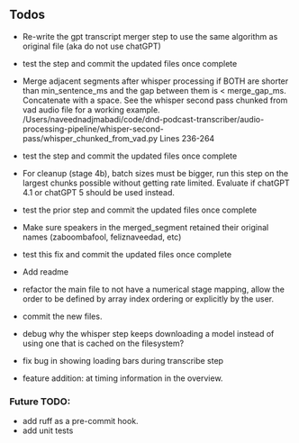 ## Todos
<!--- Update the checkpoint logic to reset subsequent stage statuses when the user runs `uv run transcribe run --stage <stage> --continue`. Expected behavior: the system should reset all subsequent stages to "pending" status so they get re-run. Currently, the system only resets the explicitly specified stages. Example: If `uv run transcribe run --stage vad --continue` is run, the cleanup tasks will not be run because they are marked as "complete" in the status.json

- test the fixed continue flag behavior-->

- Re-write the gpt transcript merger step to use the same algorithm as original file (aka do not use chatGPT)
- test the step and commit the updated files once complete


- Merge adjacent segments after whisper processing if BOTH are shorter than min_sentence_ms and the gap between them is < merge_gap_ms. Concatenate with a space. See the whisper second pass chunked from vad audio file for a working example. /Users/naveednadjmabadi/code/dnd-podcast-transcriber/audio-processing-pipeline/whisper-second-pass/whisper_chunked_from_vad.py Lines 236-264
- test the step and commit the updated files once complete

- For cleanup (stage 4b), batch sizes must be bigger, run this step on the largest chunks possible without getting rate limited. Evaluate if chatGPT 4.1 or chatGPT 5 should be used instead.
- test the prior step and commit the updated files once complete

- Make sure speakers in the merged_segment retained their original names (zaboombafool, feliznaveedad, etc)
- test this fix and commit the updated files once complete

- Add readme
- refactor the main file to not have a numerical stage mapping, allow the order to be defined by array index ordering or explicitly by the user.
- commit the new files.
- debug why the whisper step keeps downloading a model instead of using one that is cached on the filesystem?

- fix bug in showing loading bars during transcribe step


- feature addition: at timing information in the overview.


### Future TODO:
- add ruff as a pre-commit hook.
- add unit tests
